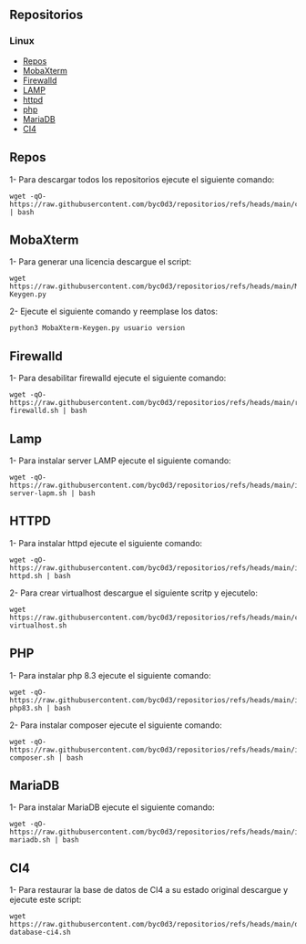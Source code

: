 ## Repositorios

### Linux

-   [Repos](#repos)
-   [MobaXterm](#mobaxterm)
-   [Firewalld](#firewalld)
-   [LAMP](#lamp)
-   [httpd](#httpd)
-   [php](#php)
-   [MariaDB](#mariadb)
-   [CI4](#ci4)

## Repos

1- Para descargar todos los repositorios ejecute el siguiente comando:

```
wget -qO- https://raw.githubusercontent.com/byc0d3/repositorios/refs/heads/main/clone_repos.sh | bash
```

## MobaXterm

1- Para generar una licencia descargue el script:

```
wget https://raw.githubusercontent.com/byc0d3/repositorios/refs/heads/main/MobaXterm-Keygen.py
```

2- Ejecute el siguiente comando y reemplase los datos:

```
python3 MobaXterm-Keygen.py usuario version
```

## Firewalld

1- Para desabilitar firewalld ejecute el siguiente comando:

```
wget -qO- https://raw.githubusercontent.com/byc0d3/repositorios/refs/heads/main/remove-firewalld.sh | bash
```

## Lamp

1- Para instalar server LAMP ejecute el siguiente comando:

```
wget -qO- https://raw.githubusercontent.com/byc0d3/repositorios/refs/heads/main/instalar-server-lapm.sh | bash
```

## HTTPD

1- Para instalar httpd ejecute el siguiente comando:

```
wget -qO- https://raw.githubusercontent.com/byc0d3/repositorios/refs/heads/main/install-httpd.sh | bash
```

2- Para crear virtualhost descargue el siguiente scritp y ejecutelo:

```
wget https://raw.githubusercontent.com/byc0d3/repositorios/refs/heads/main/crear-virtualhost.sh
```

## PHP

1- Para instalar php 8.3 ejecute el siguiente comando:

```
wget -qO- https://raw.githubusercontent.com/byc0d3/repositorios/refs/heads/main/install-php83.sh | bash
```

2- Para instalar composer ejecute el siguiente comando:

```
wget -qO- https://raw.githubusercontent.com/byc0d3/repositorios/refs/heads/main/install-composer.sh | bash
```

## MariaDB

1- Para instalar MariaDB ejecute el siguiente comando:

```
wget -qO- https://raw.githubusercontent.com/byc0d3/repositorios/refs/heads/main/install-mariadb.sh | bash
```

## CI4

1- Para restaurar la base de datos de CI4 a su estado original descargue y ejecute este script:

```
wget https://raw.githubusercontent.com/byc0d3/repositorios/refs/heads/main/drop-database-ci4.sh
```
